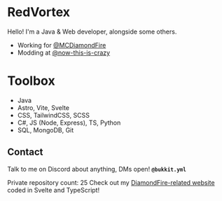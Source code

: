 # RedVortex
Hello! I'm a Java & Web developer, alongside some others.
* Working for [@MCDiamondFire](https://github.com/MCDiamondFire/)
* Modding at [@now-this-is-crazy](https://github.com/Now-this-is-crazy/)
# Toolbox
* Java
* Astro, Vite, Svelte
* CSS, TailwindCSS, SCSS
* C#, JS (Node, Express), TS, Python
* SQL, MongoDB, Git
## Contact
Talk to me on Discord about anything, DMs open! **`@bukkit.yml`**

Private repository count: 25
Check out my [DiamondFire-related website](https://red.dfonline.dev/) coded in Svelte and TypeScript!

